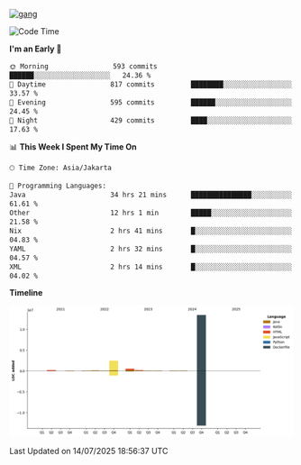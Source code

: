<!-- [<img src='https://dev.karakun.com/assets/posts/2018-09-16-jc-java-article/3duke_suspects.jpg' alt='java'>](https://github.com/yeahbutstill) -->
[<img src='https://asset-2.tstatic.net/tribunnewswiki/foto/bank/images/Mozart.jpg' alt='gang'>](https://github.com/yeahbutstill)

<!--START_SECTION:waka-->
![Code Time](http://img.shields.io/badge/Code%20Time-3%2C436%20hrs%2037%20mins-blue)

**I'm an Early 🐤** 

```text
🌞 Morning                593 commits         ██████░░░░░░░░░░░░░░░░░░░   24.36 % 
🌆 Daytime                817 commits         ████████░░░░░░░░░░░░░░░░░   33.57 % 
🌃 Evening                595 commits         ██████░░░░░░░░░░░░░░░░░░░   24.45 % 
🌙 Night                  429 commits         ████░░░░░░░░░░░░░░░░░░░░░   17.63 % 
```


📊 **This Week I Spent My Time On** 

```text
🕑︎ Time Zone: Asia/Jakarta

💬 Programming Languages: 
Java                     34 hrs 21 mins      ███████████████░░░░░░░░░░   61.61 % 
Other                    12 hrs 1 min        █████░░░░░░░░░░░░░░░░░░░░   21.58 % 
Nix                      2 hrs 41 mins       █░░░░░░░░░░░░░░░░░░░░░░░░   04.83 % 
YAML                     2 hrs 32 mins       █░░░░░░░░░░░░░░░░░░░░░░░░   04.57 % 
XML                      2 hrs 14 mins       █░░░░░░░░░░░░░░░░░░░░░░░░   04.02 % 
```

**Timeline**

![Lines of Code chart](https://raw.githubusercontent.com/yeahbutstill/yeahbutstill/main/assets/bar_graph.png)


 Last Updated on 14/07/2025 18:56:37 UTC
<!--END_SECTION:waka-->
